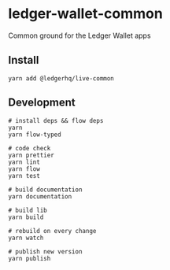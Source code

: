 # ledger-wallet-common

Common ground for the Ledger Wallet apps

## Install

```
yarn add @ledgerhq/live-common
```

## Development

```
# install deps && flow deps
yarn
yarn flow-typed

# code check
yarn prettier
yarn lint
yarn flow
yarn test

# build documentation
yarn documentation

# build lib
yarn build

# rebuild on every change
yarn watch

# publish new version
yarn publish
```
